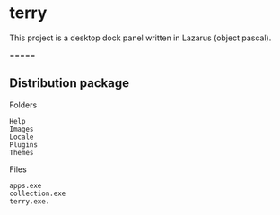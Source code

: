 terry
=====

This project is a desktop dock panel written in Lazarus (object pascal).

=====

Distribution package
------------

Folders
```
Help
Images
Locale
Plugins
Themes
```

Files
```
apps.exe
collection.exe
terry.exe.
```
